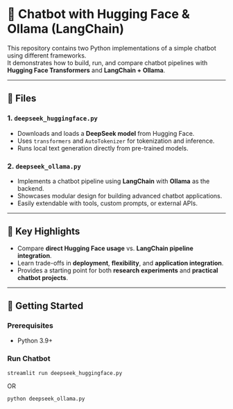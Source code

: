 # 🤖 Chatbot with Hugging Face & Ollama (LangChain)

This repository contains two Python implementations of a simple chatbot using different frameworks.  
It demonstrates how to build, run, and compare chatbot pipelines with **Hugging Face Transformers** and **LangChain + Ollama**.

---

## 📂 Files

### 1. `deepseek_huggingface.py`
- Downloads and loads a **DeepSeek model** from Hugging Face.
- Uses `transformers` and `AutoTokenizer` for tokenization and inference.
- Runs local text generation directly from pre-trained models.

### 2. `deepseek_ollama.py`
- Implements a chatbot pipeline using **LangChain** with **Ollama** as the backend.
- Showcases modular design for building advanced chatbot applications.
- Easily extendable with tools, custom prompts, or external APIs.

---

## 🔑 Key Highlights
- Compare **direct Hugging Face usage** vs. **LangChain pipeline integration**.
- Learn trade-offs in **deployment**, **flexibility**, and **application integration**.
- Provides a starting point for both **research experiments** and **practical chatbot projects**.

---

## 🚀 Getting Started

### Prerequisites
- Python 3.9+

### Run Chatbot
```
streamlit run deepseek_huggingface.py
```
OR
```
python deepseek_ollama.py
```




